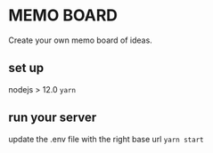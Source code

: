 # MEMO BOARD

Create your own memo board of ideas.


## set up

nodejs > 12.0
```yarn```

## run your server
update the .env file with the right base url
```yarn start```